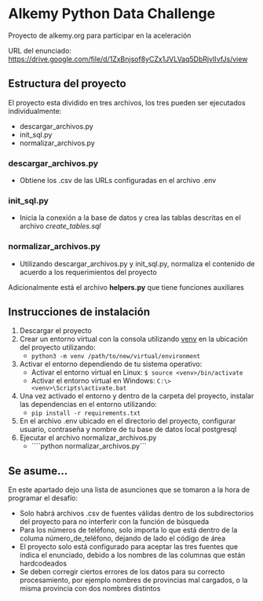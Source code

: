# Alkemy Python Data Challenge #

Proyecto de alkemy.org para participar en la aceleración

URL del enunciado: https://drive.google.com/file/d/1ZxBnjsof8yCZx1JVLVaq5DbRjvIIvfJs/view

## Estructura del proyecto ##

El proyecto esta dividido en tres archivos, los tres pueden ser ejecutados individualmente:

* descargar_archivos.py
* init_sql.py
* normalizar_archivos.py

### descargar_archivos.py ###
* Obtiene los .csv de las URLs configuradas en el archivo .env

### init_sql.py ###
* Inicia la conexión a la base de datos y crea las tablas descritas en el archivo *create_tables.sql* 

### normalizar_archivos.py ###
* Utilizando descargar_archivos.py y init_sql.py, normaliza el contenido de acuerdo a los requerimientos del proyecto

Adicionalmente está el archivo **helpers.py** que tiene funciones auxiliares


## Instrucciones de instalación ##

1. Descargar el proyecto
2. Crear un entorno virtual con la consola utilizando [venv](https://docs.python.org/3/library/venv.html) en la ubicación del proyecto utilizando:
    * ``` python3 -m venv /path/to/new/virtual/environment ```
3. Activar el entorno dependiendo de tu sistema operativo:
    * Activar el entorno virtual en Linux: ```$ source <venv>/bin/activate```
    * Activar el entorno virtual en Windows: ```C:\> <venv>\Scripts\activate.bat``` 
4. Una vez activado el entorno y dentro de la carpeta del proyecto, instalar las dependencias en el entorno utilizando:
    * ```pip install -r requirements.txt``` 
5. En el archivo .env ubicado en el directorio del proyecto, configurar usuario, contraseña y nombre de tu base de datos local postgresql
6. Ejecutar el archivo normalizar_archivos.py
    * ````python normalizar_archivos.py```
  
        
        



## Se asume... ##

En este apartado dejo una lista de asunciones que se tomaron a la hora de programar el desafío:

* Solo habrá archivos .csv de fuentes válidas dentro de los subdirectorios del proyecto para no interferir con la función de búsqueda
* Para los números de teléfono, solo importa lo que está dentro de la columa número_de_teléfono, dejando de lado el código de área
* El proyecto solo está configurado para aceptar las tres fuentes que indica el enunciado, debido a los nombres de las columnas que están hardcodeados
* Se deben corregir ciertos errores de los datos para su correcto procesamiento, por ejemplo nombres de provincias mal cargados, o la misma provincia con dos nombres distintos
